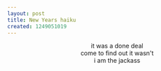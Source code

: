 ```yaml
--- 
layout: post
title: New Years haiku
created: 1249051019
---
```

<center>it was a done deal<br>
come to find out it wasn't<br>
i am the jackass
